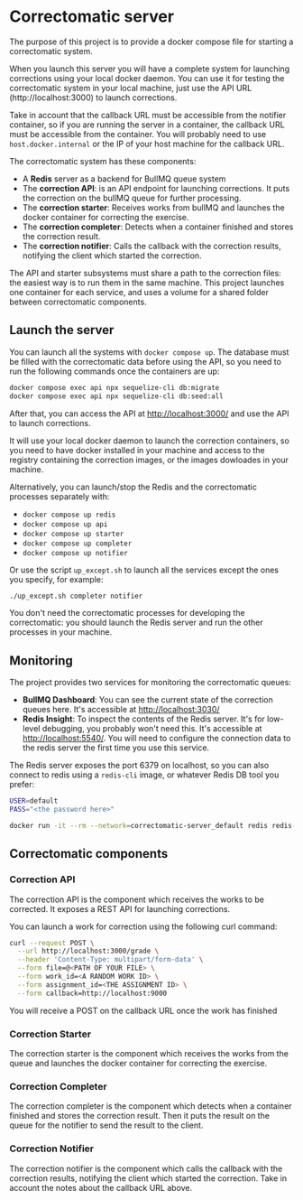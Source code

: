 # Correctomatic server

The purpose of this project is to provide a docker compose file for starting a correctomatic system.

When you launch this server you will have a complete system for launching corrections using your local docker daemon. You can use it for testing the correctomatic system in your local machine, just use the API URL (http://localhost:3000) to launch corrections.

Take in account that the callback URL must be accessible from the notifier container, so if you are running the server in a container, the callback URL must be accessible from the container. You will probably need to use `host.docker.internal` or the IP of your host machine for the callback URL.

The correctomatic system has these components:
- A **Redis** server as a backend for BullMQ queue system
- The **correction API**: is an API endpoint for launching corrections. It puts the correction on the bullMQ queue for further processing.
- The **correction starter**: Receives works from bullMQ and launches the docker container for correcting the exercise.
- The **correction completer**: Detects when a container finished and stores the correction result.
- The **correction notifier**: Calls the callback with the correction results, notifying the client which started the correction.

The API and starter subsystems must share a path to the correction files: the easiest way is to run them in the same machine. This project launches one container for each service, and uses a volume for a shared folder between correctomatic components.

## Launch the server

You can launch all the systems with `docker compose up`. The database must be filled with the correctomatic data before using the API, so you need to run the following commands once the containers are up:
```sh
docker compose exec api npx sequelize-cli db:migrate
docker compose exec api npx sequelize-cli db:seed:all
```

After that, you can access the API at [http://localhost:3000/](http://localhost:3000/) and use the API to launch corrections.

It will use your local docker daemon to launch the correction containers, so you need to have docker installed in your machine and access to the registry
containing the correction images, or the images dowloades in your machine.

Alternatively, you can launch/stop the Redis and the correctomatic processes separately with:
- `docker compose up redis`
- `docker compose up api`
- `docker compose up starter`
- `docker compose up completer`
- `docker compose up notifier`

Or use the script `up_except.sh` to launch all the services except the ones you specify, for example:
```sh
./up_except.sh completer notifier
```

You don't need the correctomatic processes for developing the correctomatic: you should launch the Redis server and run the other processes in your machine.

## Monitoring

The project provides two services for monitoring the correctomatic queues:
- **BullMQ Dashboard**: You can see the current state of the correction queues here. It's accessible at [http://localhost:3030/](http://localhost:3030/)
- **Redis Insight**: To inspect the contents of the Redis server. It's for low-level debugging, you probably won't need this. It's accessible at [http://localhost:5540/](http://localhost:5540/). You will need to configure the connection data to the redis server the first time you use this service.

The Redis server exposes the port 6379 on localhost, so you can also connect to redis using a `redis-cli` image, or whatever Redis DB tool you prefer:
```sh
USER=default
PASS="<the password here>"

docker run -it --rm --network=correctomatic-server_default redis redis-cli -u redis://$USER:$PASS@redis -p 6379
```

## Correctomatic components


### Correction API

The correction API is the component which receives the works to be corrected. It exposes a REST API for launching corrections.

You can launch a work for correction using the following curl command:

```bash
curl --request POST \
  --url http://localhost:3000/grade \
  --header 'Content-Type: multipart/form-data' \
  --form file=@<PATH OF YOUR FILE> \
  --form work_id=<A RANDOM WORK ID> \
  --form assignment_id=<THE ASSIGNMENT ID> \
  --form callback=http://localhost:9000
```
You will receive a POST on the callback URL once the work has finished


### Correction Starter

The correction starter is the component which receives the works from the queue and launches the docker container for correcting the exercise.

### Correction Completer

The correction completer is the component which detects when a container finished and stores the correction result. Then it puts the result on the queue for the notifier to send the result to the client.

### Correction Notifier

The correction notifier is the component which calls the callback with the correction results, notifying the client which started the correction. Take in account the notes about the callback URL above.










